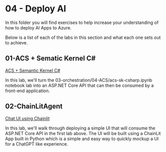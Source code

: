 # 04 - Deploy AI

In this folder you will find exercises to help increase your understanding of how to deploy AI Apps to Azure.

Below is a list of each of the labs in this section and what each one sets out to achieve.

## 01-ACS + Sematic Kernel C#

[ACS + Semantic Kernel C#](01-acs-sk-csharp-api/README.md)

In this lab, we'll turn the 03-orchestration/04-ACS/acs-sk-csharp.ipynb notebook lab into an ASP.NET Core API that can then be consumed by a front-end application.

## 02-ChainLitAgent

[Chat UI using Chainlit](02-chainlitagent-ui/README.md)

In this lab, we'll walk through deploying a simple UI that will consume the ASP.NET Core API in the first lab above. The UI will be built using a ChainLit App built in Python which is a simple and easy way to quickly mockup a UI for a ChatGPT like experience.